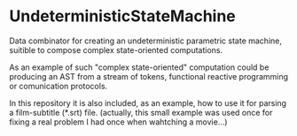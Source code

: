 
UndeterministicStateMachine
===========================


Data combinator for creating an undeterministic parametric state machine, suitible to compose complex state-oriented computations.

As an example of such "complex state-oriented" computation could be producing an AST from a stream of tokens, functional 
reactive programming or comunication protocols.

In this repository it is also included, as an example, how to use it for parsing a film-subtitle (*.srt) file. 
(actually, this small example was used once for fixing a real problem I had once when wahtching a movie...)





